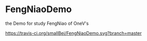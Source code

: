 # FengNiaoDemo
the Demo for study FengNiao of OneV's


https://travis-ci.org/smallBei/FengNiaoDemo.svg?branch=master
